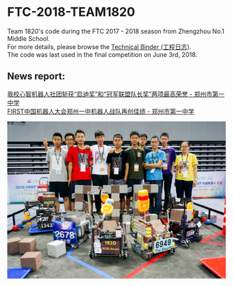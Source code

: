 # FTC-2018-TEAM1820 

Team 1820's code during the FTC 2017 - 2018 season from Zhengzhou No.1 Middle School.  
For more details, please browse the [Technical Binder (工程日志)](/工程日志X-1-com.pdf).  
The code was last used in the final competition on June 3rd, 2018.

## News report:
[我校心智机器人社团斩获“启迪奖”和“冠军联盟队长奖”两项最高荣誉 - 郑州市第一中学](http://www.zzyz.com.cn/xndt/xnxw/04/18814.shtml)  
[FIRST中国机器人大会郑州一中机器人战队再创佳绩 - 郑州市第一中学](http://www.zzyz.com.cn/xndt/xnxw/06/18796.shtml)

![合照](/photos/DSC09103.jpg)
